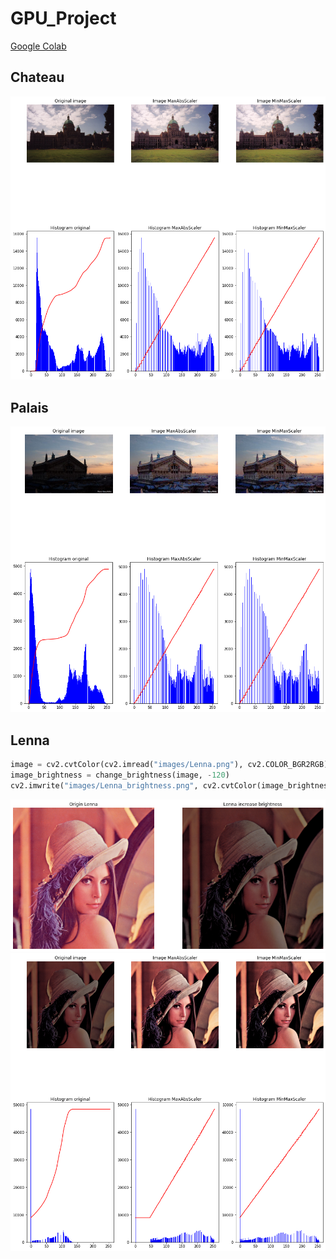 # GPU_Project
[Google Colab](https://colab.research.google.com/drive/1KvNqcUhIPcUWGdpuyPGIak-UFbXNB3QI?usp=sharing)
## Chateau
![Chateau](https://github.com/ffyyytt/GPU_Project/raw/main/report/images/report_chateau.png)
## Palais
![Palais](https://github.com/ffyyytt/GPU_Project/raw/main/report/images/report_palais.png)
## Lenna
```python
image = cv2.cvtColor(cv2.imread("images/Lenna.png"), cv2.COLOR_BGR2RGB)
image_brightness = change_brightness(image, -120)
cv2.imwrite("images/Lenna_brightness.png", cv2.cvtColor(image_brightness, cv2.COLOR_RGB2BGR))
```
![Lenna changed](https://github.com/ffyyytt/GPU_Project/raw/main/report/images/lenna_changed.png)
![Lenna](https://github.com/ffyyytt/GPU_Project/raw/main/report/images/report_lenna.png)
